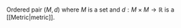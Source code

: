Ordered pair $(M, d)$ where $M$ is a set and $d:M\times M\rightarrow \mathbb{R}$ is a [[Metric|metric]].